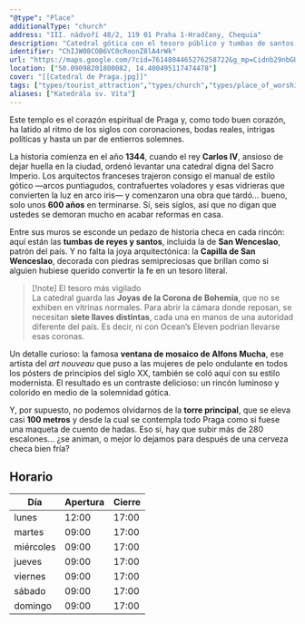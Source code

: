 ```yaml
---
"@type": "Place"
additionalType: "church"
address: "III. nádvoří 48/2, 119 01 Praha 1-Hradčany, Chequia"
description: "Catedral gótica con el tesoro público y tumbas de santos, como san Vito, san Wenceslao y san Adalberto."
identifier: "ChIJW08COB6VC0cRoonZ8lA4rWk"
url: "https://maps.google.com/?cid=7614804465276258722&g_mp=Cidnb29nbGUubWFwcy5wbGFjZXMudjEuUGxhY2VzLlNlYXJjaFRleHQQABgEIAA"
location: ["50.09098201800082, 14.400495117474478"]
cover: "[[Catedral de Praga.jpg]]"
tags: ["types/tourist_attraction","types/church","types/place_of_worship","types/point_of_interest","types/establishment"]
aliases: ["Katedrála sv. Víta"]
---
```

Este templo es el corazón espiritual de Praga y, como todo buen corazón, ha latido al ritmo de los siglos con coronaciones, bodas reales, intrigas políticas y hasta un par de entierros solemnes.

La historia comienza en el año **1344**, cuando el rey **Carlos IV**, ansioso de dejar huella en la ciudad, ordenó levantar una catedral digna del Sacro Imperio. Los arquitectos franceses trajeron consigo el manual de estilo gótico —arcos puntiagudos, contrafuertes voladores y esas vidrieras que convierten la luz en arco iris— y comenzaron una obra que tardó… bueno, solo unos **600 años** en terminarse. Sí, seis siglos, así que no digan que ustedes se demoran mucho en acabar reformas en casa.

Entre sus muros se esconde un pedazo de historia checa en cada rincón: aquí están las **tumbas de reyes y santos**, incluida la de **San Wenceslao**, patrón del país. Y no falta la joya arquitectónica: la **Capilla de San Wenceslao**, decorada con piedras semipreciosas que brillan como si alguien hubiese querido convertir la fe en un tesoro literal.

> [!note] El tesoro más vigilado  
> La catedral guarda las **Joyas de la Corona de Bohemia**, que no se exhiben en vitrinas normales. Para abrir la cámara donde reposan, se necesitan **siete llaves distintas**, cada una en manos de una autoridad diferente del país. Es decir, ni con Ocean’s Eleven podrían llevarse esas coronas.

Un detalle curioso: la famosa **ventana de mosaico de Alfons Mucha**, ese artista del _art nouveau_ que puso a las mujeres de pelo ondulante en todos los pósters de principios del siglo XX, también se coló aquí con su estilo modernista. El resultado es un contraste delicioso: un rincón luminoso y colorido en medio de la solemnidad gótica.

Y, por supuesto, no podemos olvidarnos de la **torre principal**, que se eleva casi **100 metros** y desde la cual se contempla todo Praga como si fuese una maqueta de cuento de hadas. Eso sí, hay que subir más de 280 escalones… ¿se animan, o mejor lo dejamos para después de una cerveza checa bien fría?

## Horario

| Día  | Apertura  | Cierre  |
|---|---|---|
| lunes | 12:00 | 17:00 |
| martes | 09:00 | 17:00 |
| miércoles | 09:00 | 17:00 |
| jueves | 09:00 | 17:00 |
| viernes | 09:00 | 17:00 |
| sábado | 09:00 | 17:00 |
| domingo | 09:00 | 17:00 |